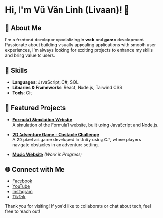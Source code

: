 # Hi, I'm Vũ Văn Linh (Livaan)! 👋

## 🌱 About Me
I'm a frontend developer specializing in **web** and **game** development. Passionate about building visually appealing applications with smooth user experiences, I'm always looking for exciting projects to enhance my skills and bring value to users.

## 💼 Skills
- **Languages**: JavaScript, C#, SQL
- **Libraries & Frameworks**: React, Node.js, Tailwind CSS
- **Tools**: Git

## 🌟 Featured Projects
- [**Formula1 Simulation Website**](https://github.com/vuvanlinhk3/Formula1)  
  A simulation of the Formula1 website, built using JavaScript and Node.js.

- [**2D Adventure Game - Obstacle Challenge**](https://github.com/vuvanlinhk3/Game-2D-vuot-chuong-ngai-vat-Advanture)  
  A 2D pixel art game developed in Unity using C#, where players navigate obstacles in an adventure setting.

- [**Music Website**](https://github.com/vuvanlinhk3/WebMusic) *(Work in Progress)*  

## 🌐 Connect with Me
- [Facebook](https://www.facebook.com/LinhVanVu30122003)  
- [YouTube]([https://www.youtube.com/yourchannel])  
- [Instagram](https://www.instagram.com/vanlinhk3)  
- [TikTok]([https://www.tiktok.com/@yourprofile])  

Thank you for visiting! If you'd like to collaborate or chat about tech, feel free to reach out!
